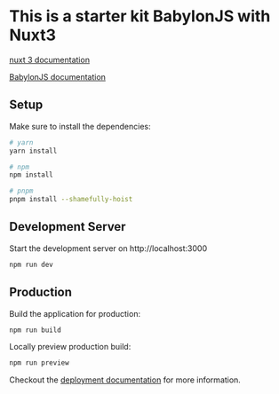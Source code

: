 # This is a starter kit BabylonJS with Nuxt3

[nuxt 3 documentation](https://v3.nuxtjs.org)

[BabylonJS documentation](https://doc.babylonjs.com/typedoc/modules/BABYLON)

## Setup

Make sure to install the dependencies:

```bash
# yarn
yarn install

# npm
npm install

# pnpm
pnpm install --shamefully-hoist
```

## Development Server

Start the development server on http://localhost:3000

```bash
npm run dev
```

## Production

Build the application for production:

```bash
npm run build
```

Locally preview production build:

```bash
npm run preview
```

Checkout the [deployment documentation](https://v3.nuxtjs.org/guide/deploy/presets) for more information.
